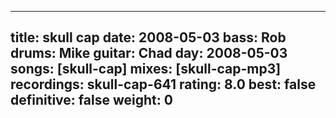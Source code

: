 
---
title: skull cap
date: 2008-05-03
bass:	Rob
drums:	Mike
guitar:	Chad
day: 2008-05-03
songs: [skull-cap]
mixes: [skull-cap-mp3]
recordings: skull-cap-641
rating: 8.0
best: false
definitive: false
weight: 0
---
